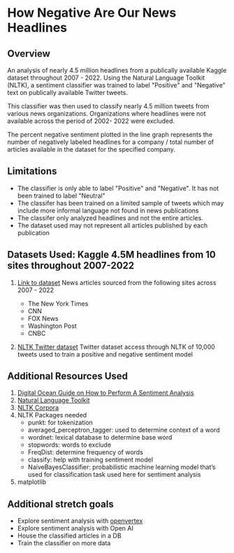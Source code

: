 # How Negative Are Our News Headlines

## Overview
An analysis of nearly 4.5 million headlines from a publically available Kaggle dataset throughout 2007 - 2022.  Using the Natural Language Toolkit (NLTK), a sentiment classifier was trained to label "Positive" and "Negative" text on publically available Twitter tweets. 

This classifier was then used to classify nearly 4.5 million tweets from various news organizations.  Organizations where headlines were not available across the period of 2002- 2022 were excluded.

The percent negative sentiment plotted in the line graph represents the number of negatively labeled headlines for a company / total number of articles available in the dataset for the specified company.

## Limitations
* The classifier is only able to label "Positive" and "Negative".  It has not been trained to label "Neutral"
* The classifer has been trained on a limited sample of tweets which may include more informal language not found in news publications
* The classifer only analyzed headlines and not the entire articles. 
* The dataset used may not represent all articles published by each publication

## Datasets Used: Kaggle 4.5M headlines from 10 sites throughout 2007-2022
1. [Link to dataset](https://www.kaggle.com/datasets/jordankrishnayah/45m-headlines-from-2007-2022-10-largest-sites)
News articles sourced from the following sites across 2007 - 2022
   * The New York Times
   * CNN
   * FOX News
   * Washington Post
   * CNBC

2. [NLTK Twitter dataset](https://www.nltk.org/howto/twitter.html)
Twitter dataset access through NLTK of 10,000 tweets used to train a positive and negative sentiment model


## Additional Resources Used
1. [Digital Ocean Guide on How to Perform A Sentiment Analysis](https://www.digitalocean.com/community/tutorials/how-to-perform-sentiment-analysis-in-python-3-using-the-natural-language-toolkit-nltk)
2. [Natural Language Toolkit](https://www.nltk.org/)
3. [NLTK Corpora](https://www.nltk.org/nltk_data/) 
4. NLTK Packages needed
   * punkt: for tokenization 
   * averaged_perceptron_tagger: used to determine context of a word 
   * wordnet: lexical database to determine base word 
   * stopwords: words to exclude 
   * FreqDist: determine frequency of words 
   * classify: help with training sentiment model 
   * NaiveBayesClassifier:  probabilistic machine learning model that’s used for classification task used here for sentiment analysis 
6. matplotlib


## Additional stretch goals
* Explore sentiment analysis with [openvertex](https://cloud.google.com/vertex-ai/docs/text-data/sentiment-analysis/prepare-data) 
* Explore sentiment analysis with Open AI 
* House the classified articles in a DB
* Train the classifier on more data 
